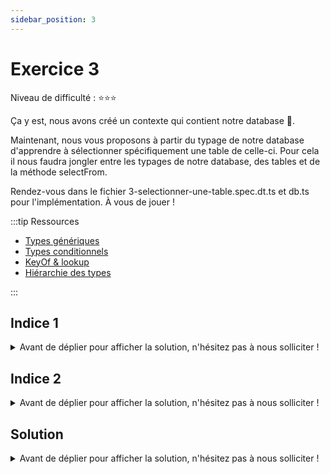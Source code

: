 ```yaml
---
sidebar_position: 3
---
```


# Exercice 3

Niveau de difficulté : ⭐️⭐️⭐️

Ça y est, nous avons créé un contexte qui contient notre database 🎉.

Maintenant, nous vous proposons à partir du typage de notre database d'apprendre à sélectionner spécifiquement une table de celle-ci. Pour cela il nous faudra jongler entre les typages de notre database, des tables et de la méthode selectFrom.

Rendez-vous dans le fichier 3-selectionner-une-table.spec.dt.ts et db.ts pour l'implémentation. À vous de jouer !

:::tip Ressources

- [Types génériques](../typescript/generic.md)
- [Types conditionnels](../typescript/conditional-types.md)
- [KeyOf & lookup](../typescript/keyof-lookup.md)
- [Hiérarchie des types](../typescript/type-hierarchy.md)

:::

## Indice 1

<details>
  <summary>Avant de déplier pour afficher la solution, n'hésitez pas à nous solliciter ! </summary>
  
  Si l'on souhaite bénéficier d'autocomplétion en invoquant `selectFrom` on peut inférer les noms des tables disponibles à partir du type de notre `Database` courante. Et la valeur adossée à la clé `_db` du _contexte_ est justement de type `Database`.

  ```ts
  type Database = {
  users: UserTable;
  companies: CompanyTable;
  };
  const context = buildContext<Database>();
  type Context = typeof context;
  // Context = { _db: Database }
  ```

  On peut accéder au type de `_db` au moyen d'un _lookup type_ via le type de notre _contexte_. 

</details>

## Indice 2

<details>
  <summary>Avant de déplier pour afficher la solution, n'hésitez pas à nous solliciter ! </summary>

  Ce qu'on peut imaginer serait d'extraire les noms des tables telles qu'elles existent dans la clé `_db` de notre _contexte_.
  
  Typiquement ici, les noms des tables auxquelles nous pourrions vouloir accéder sont les clés de l'objet en valeur de la clé `_db`. Pour extraire les clé d'un objet on dispose de l'opérateur `keyof`.

  Par exemple: 

  ```ts
  type ShopDatabase = {
    items: ItemTable,
    baskets: BasketTable
  }

  type TableNames = keyof ShopDatabase // "items" | "baskets"

  ```

</details>

## Solution

<details>
  <summary>Avant de déplier pour afficher la solution, n'hésitez pas à nous solliciter ! </summary>

    ```ts
    type EmptyContext<DB> = {
      _db: DB;
    };
    type AnyEmptyContext = EmptyContext<any>;

    export const selectFrom = <
      Ctx extends AnyEmptyContext,
      TB extends keyof Ctx["_db"]
    >(
      ctx: Ctx,
      tableName: TB
    ) => ({
      ...ctx,
      _operation: "select" as const,
      _table: tableName,
    });
    ```

</details>

